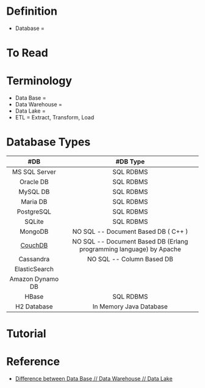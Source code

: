 # Definition
* Database =

# To Read

# Terminology
* Data Base =
* Data Warehouse = 
* Data Lake = 
* ETL = Extract, Transform, Load

# Database Types
| #DB | #DB Type | 
| :---: | :---: | 
| MS SQL Server  | SQL RDBMS |
| Oracle DB   | SQL RDBMS |
| MySQL DB   | SQL RDBMS |
| Maria DB  | SQL RDBMS |
| PostgreSQL   | SQL RDBMS |
| SQLite  | SQL RDBMS |
| MongoDB   | NO SQL -- Document Based DB ( C++ )  | 
| [CouchDB](https://www.javatpoint.com/couchdb-tutorial)   | NO SQL -- Document Based DB (Erlang programming language) by Apache  | 
| Cassandra  | NO SQL -- Column Based DB  | 
| ElasticSearch  |  | 
| Amazon Dynamo DB   |  | 
| HBase  | SQL RDBMS | 
| H2 Database   | In Memory Java Database  | 

# Tutorial

# Reference
* [Difference between Data Base // Data Warehouse // Data Lake](https://www.youtube.com/watch?v=WgIbvkyY4mI)

